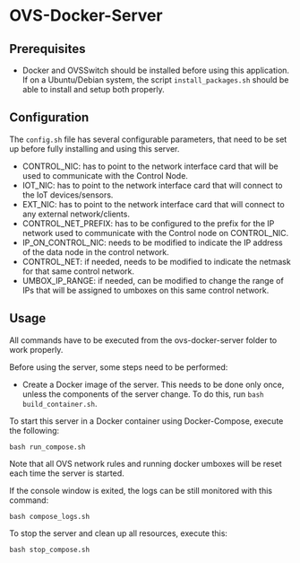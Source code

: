 # OVS-Docker-Server

## Prerequisites
 - Docker and OVSSwitch should be installed before using this application. If on a Ubuntu/Debian system, the script `install_packages.sh` should be able to install and setup both properly.
 
## Configuration
The `config.sh` file has several configurable parameters, that need to be set up before fully installing and using this server.

 - CONTROL_NIC: has to point to the network interface card that will be used to communicate with the Control Node.
 - IOT_NIC: has to point to the network interface card that will connect to the IoT devices/sensors.
 - EXT_NIC: has to point to the network interface card that will connect to any external network/clients.
 - CONTROL_NET_PREFIX: has to be configured to the prefix for the IP network used to communicate with the Control node on CONTROL_NIC.
 - IP_ON_CONTROL_NIC: needs to be modified to indicate the IP address of the data node in the control network.
 - CONTROL_NET: if needed, needs to be modified to indicate the netmask for that same control network.
 - UMBOX_IP_RANGE: if needed, can be modified to change the range of IPs that will be assigned to umboxes on this same control network.
 
## Usage
All commands have to be executed from the ovs-docker-server folder to work properly.

Before using the server, some steps need to be performed:
 - Create a Docker image of the server. This needs to be done only once, unless the components of the server change. To do this, run `bash build_container.sh`.

To start this server in a Docker container using Docker-Compose, execute the following:

`bash run_compose.sh`  

Note that all OVS network rules and running docker umboxes will be reset each time the server is started.

If the console window is exited, the logs can be still monitored with this command:

`bash compose_logs.sh`

To stop the server and clean up all resources, execute this:

`bash stop_compose.sh`
